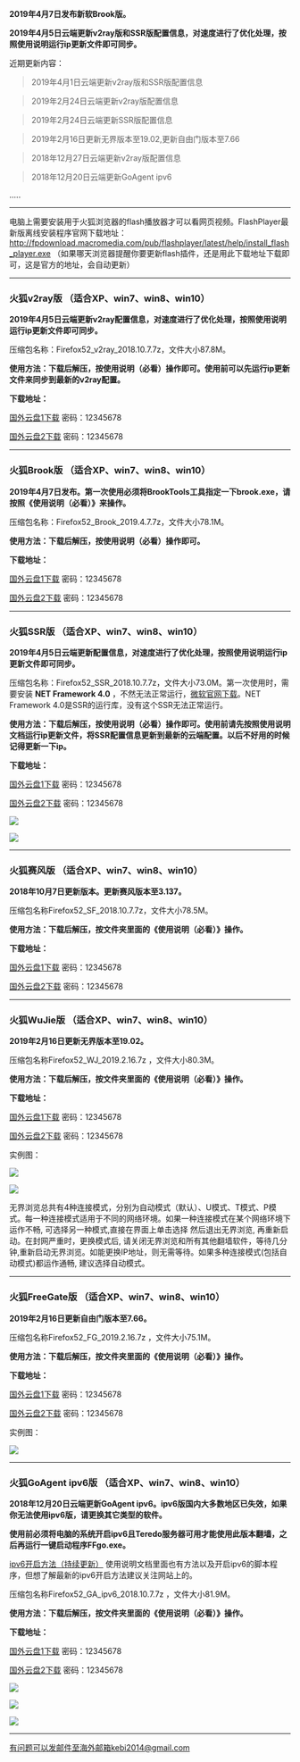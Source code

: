 **2019年4月7日发布新软Brook版。**

**2019年4月5日云端更新v2ray版和SSR版配置信息，对速度进行了优化处理，按照使用说明运行ip更新文件即可同步。**

近期更新内容：

> 2019年4月1日云端更新v2ray版和SSR版配置信息

> 2019年2月24日云端更新v2ray版配置信息

> 2019年2月24日云端更新SSR版配置信息

> 2019年2月16日更新无界版本至19.02,更新自由门版本至7.66

> 2018年12月27日云端更新v2ray版配置信息

> 2018年12月20日云端更新GoAgent ipv6

.....

***

电脑上需要安装用于火狐浏览器的flash播放器才可以看网页视频。FlashPlayer最新版离线安装程序官网下载地址：
http://fpdownload.macromedia.com/pub/flashplayer/latest/help/install_flash_player.exe （如果哪天浏览器提醒你要更新flash插件，还是用此下载地址下载即可，这是官方的地址，会自动更新）


***

### 火狐v2ray版 （适合XP、win7、win8、win10）

**2019年4月5日云端更新v2ray配置信息，对速度进行了优化处理，按照使用说明运行ip更新文件即可同步。**

压缩包名称：Firefox52_v2ray_2018.10.7.7z，文件大小87.8M。

**使用方法：下载后解压，按使用说明（必看）操作即可。使用前可以先运行ip更新文件来同步到最新的v2ray配置。**

**下载地址：**

[国外云盘1下载](http://108.61.224.82:8000/f/9b7220bbeb/) 密码：12345678

[国外云盘2下载](http://45.32.141.248:8000/f/b57e4154a6/) 密码：12345678

***

### 火狐Brook版 （适合XP、win7、win8、win10）

**2019年4月7日发布。第一次使用必须将BrookTools工具指定一下brook.exe，请按照《使用说明（必看）》来操作。**

压缩包名称：Firefox52_Brook_2019.4.7.7z，文件大小78.1M。

**使用方法：下载后解压，按使用说明（必看）操作即可。**

**下载地址：**

[国外云盘1下载](http://108.61.224.82:8000/f/23c1d7da23/) 密码：12345678

[国外云盘2下载](http://45.32.141.248:8000/f/b57e4154a6/) 密码：12345678

***

### 火狐SSR版 （适合XP、win7、win8、win10）

**2019年4月5日云端更新配置信息，对速度进行了优化处理，按照使用说明运行ip更新文件即可同步。**

压缩包名称：Firefox52_SSR_2018.10.7.7z，文件大小73.0M。第一次使用时，需要安装 **NET Framework 4.0** ，不然无法正常运行，[微软官网下载](https://www.microsoft.com/zh-cn/download/details.aspx?id=17718)。NET Framework 4.0是SSR的运行库，没有这个SSR无法正常运行。

**使用方法：下载后解压，按使用说明（必看）操作即可。使用前请先按照使用说明文档运行ip更新文件，将SSR配置信息更新到最新的云端配置。以后不好用的时候记得更新一下ip。**


**下载地址：**

[国外云盘1下载](http://108.61.224.82:8000/f/5d9096b486/) 密码：12345678

[国外云盘2下载](http://45.32.141.248:8000/f/3bc6ee81fc/) 密码：12345678


![](https://raw.githubusercontent.com/Alvin9999/pac2/master/softimag/52firefoxss001.png)

![](https://raw.githubusercontent.com/Alvin9999/pac2/master/ss001.PNG)

***

### 火狐赛风版 （适合XP、win7、win8、win10）

**2018年10月7日更新版本。更新赛风版本至3.137。**

压缩包名称Firefox52_SF_2018.10.7.7z，文件大小78.5M。

**使用方法：下载后解压，按文件夹里面的《使用说明（必看）》操作。**

**下载地址：**

[国外云盘1下载](http://108.61.224.82:8000/f/d2a642469a/) 密码：12345678

[国外云盘2下载](http://45.32.141.248:8000/f/8f55f329aa/) 密码：12345678


***

### 火狐WuJie版 （适合XP、win7、win8、win10）

**2019年2月16日更新无界版本至19.02。**

压缩包名称Firefox52_WJ_2019.2.16.7z ，文件大小80.3M。

**使用方法：下载后解压，按文件夹里面的《使用说明（必看）》操作。**

**下载地址：**

[国外云盘1下载](http://45.32.141.248:8000/f/6b697e14d6/) 密码：12345678

[国外云盘2下载](http://108.61.224.82:8000/f/e9764a6cad/) 密码：12345678

实例图：

![](https://raw.githubusercontent.com/Alvin9999/PAC/master/download/52wujie1.PNG)

![](https://raw.githubusercontent.com/Alvin9999/PAC/master/download/wujie2.png)

无界浏览总共有4种连接模式，分别为自动模式（默认）、U模式、T模式、P模式。每一种连接模式适用于不同的网络环境。如果一种连接模式在某个网络环境下运作不畅, 可选择另一种模式,直接在界面上单击选择 然后退出无界浏览, 再重新启动。在封网严重时，更换模式后, 请关闭无界浏览和所有其他翻墙软件，等待几分钟,重新启动无界浏览。如能更换IP地址，则无需等待。如果多种连接模式(包括自动模式)都运作通畅, 建议选择自动模式。


***

### 火狐FreeGate版 （适合XP、win7、win8、win10）

**2019年2月16日更新自由门版本至7.66。**

压缩包名称Firefox52_FG_2019.2.16.7z  ，文件大小75.1M。

**使用方法：下载后解压，按文件夹里面的《使用说明（必看）》操作。**

**下载地址：**

[国外云盘1下载](http://108.61.224.82:8000/f/93cb7f1ec4/) 密码：12345678

[国外云盘2下载](http://45.32.141.248:8000/f/9b35505697/) 密码：12345678


实例图：

![](https://raw.githubusercontent.com/Alvin9999/PAC/master/download/52freegate.PNG)

***

### 火狐GoAgent ipv6版 （适合XP、win7、win8、win10）

**2018年12月20日云端更新GoAgent ipv6。ipv6版国内大多数地区已失效，如果你无法使用ipv6版，请更换其它类型的软件。**

**使用前必须将电脑的系统开启ipv6且Teredo服务器可用才能使用此版本翻墙，之后再运行一键启动程序FFgo.exe。**

[ipv6开启方法（持续更新）](https://github.com/Alvin9999/new-pac/wiki/ipv6%E5%BC%80%E5%90%AF%E6%96%B9%E6%B3%95) 使用说明文档里面也有方法以及开启ipv6的脚本程序，但想了解最新的ipv6开启方法建议关注网站上的。

压缩包名称Firefox52_GA_ipv6_2018.10.7.7z ，文件大小81.9M。

**使用方法：下载后解压，按文件夹里面的《使用说明（必看）》操作。**

**下载地址：**

[国外云盘1下载](http://45.32.141.248:8000/f/6d4e21736d/) 密码：12345678

[国外云盘2下载](http://108.61.224.82:8000/f/92d8d7f223/) 密码：12345678

![](https://raw.githubusercontent.com/Alvin9999/pac2/master/softimag/52new-ipv6.PNG)

![](https://raw.githubusercontent.com/Alvin9999/pac2/master/softimag/new-ipv6-1.PNG)

![](https://raw.githubusercontent.com/Alvin9999/pac2/master/softimag/new-ipv6-2.PNG)


***
有问题可以发邮件至海外邮箱kebi2014@gmail.com